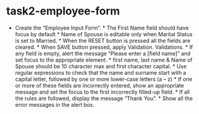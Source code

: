 # task2-employee-form
* Create the “Employee Input Form”. * The First Name field should have focus by default * Name of Spouse is editable only when Marital Status is set to Married. * When the RESET button is pressed all the fields are cleared. * When SAVE button pressed, apply Validation.  Validations.  * If any field is empty, alert the message “Please enter a [field name]” and set focus to the appropriate element. * first name, last name &amp; Name of Spouse should be 10 character max and first character capital. * Use regular expressions to check that the name and surname start with a capital letter, followed by one or more lower-case letters (a – z) * If one or more of these fields are incorrectly entered, show an appropriate message and set the focus to the first incorrectly filled-up field. * If all the rules are followed, display the message “Thank You”. * Show all the error messages in the alert box.

